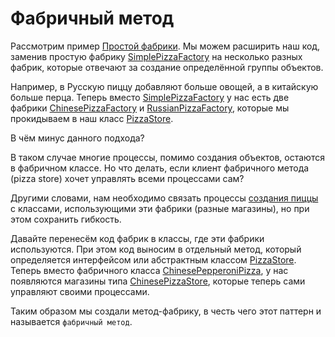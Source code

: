 # Фабричный метод

Рассмотрим пример [Простой фабрики](../SimpleFactory).
Мы можем расширить наш код, заменив простую фабрику [SimplePizzaFactory](../SimpleFactory/SimplePizzaFactory.java)
на несколько разных фабрик, которые отвечают за создание определённой группы объектов.

Например, в Русскую пиццу добавляют больше овощей, а в китайскую больше перца.
Теперь вместо [SimplePizzaFactory](../SimpleFactory/SimplePizzaFactory.java) у нас есть две фабрики
[ChinesePizzaFactory](WrongFactoryExample/ChinesePizzaFactory.java) и [RussianPizzaFactory](WrongFactoryExample/RussianPizzaFactory.java),
которые мы прокидываем в наш класс [PizzaStore](PizzaStore.java).

В чём минус данного подхода?

В таком случае многие процессы, помимо создания объектов, остаются в фабричном классе.
Но что делать, если клиент фабричного метода (pizza store) хочет управлять всеми процессами сам?

Другими словами, нам необходимо связать процессы [создания пиццы](WrongFactoryExample/RussianPizzaFactory.java)
с классами, использующими эти фабрики (разные магазины), но при этом сохранить гибкость.

Давайте перенесём код фабрик в классы, где эти фабрики используются.
При этом код выносим в отдельный метод, который определяется интерфейсом или абстрактным классом [PizzaStore](PizzaStore.java).
Теперь вместо фабричного класса [ChinesePepperoniPizza](WrongFactoryExample/ChinesePizzaFactory.java),
у нас появляются магазины типа [ChinesePizzaStore](ChinesePizzaStore.java), которые теперь сами управляют своими процессами.

Таким образом мы создали метод-фабрику, в честь чего этот паттерн и называется `фабричный метод`.
